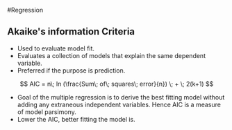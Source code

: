 #Regression 

## Akaike's information Criteria


- Used to evaluate model fit.
- Evaluates a collection of models that explain the  same dependent variable.
- Preferred if the purpose is prediction.

$$
AIC = n\; ln (\frac{Sum\; of\; squares\; error}{n}) \; + \; 2(k+1)
$$
- Goal of the multiple regression is to derive the best fitting model without adding any extraneous independent variables. Hence AIC is a measure of model parsimony.
- Lower the AIC, better fitting the model is. 
